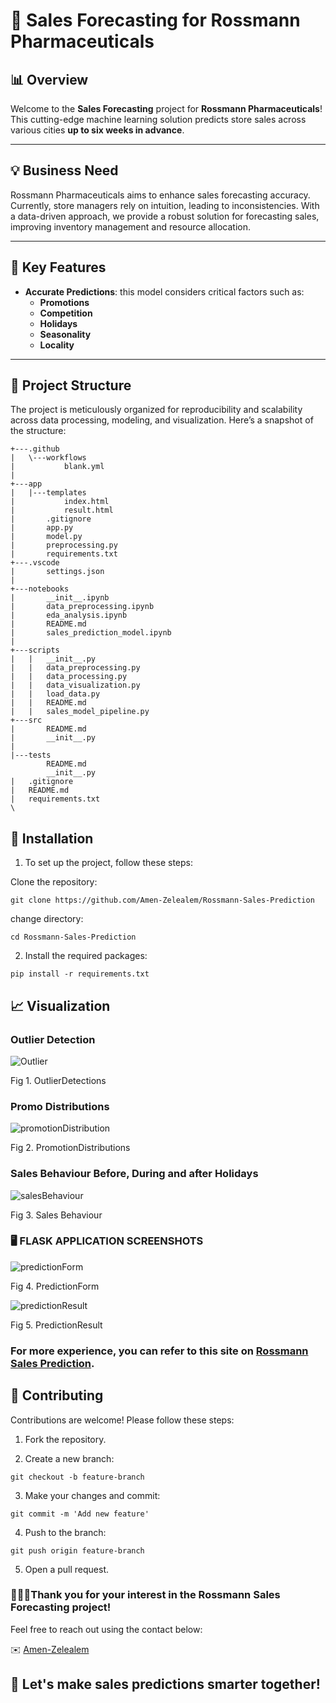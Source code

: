 # 🌟 **Sales Forecasting for Rossmann Pharmaceuticals**

## 📊 **Overview**
Welcome to the **Sales Forecasting** project for **Rossmann Pharmaceuticals**! This cutting-edge machine learning solution predicts store sales across various cities **up to six weeks in advance**. 

---

## 💡 **Business Need**
Rossmann Pharmaceuticals aims to enhance sales forecasting accuracy. Currently, store managers rely on intuition, leading to inconsistencies. With a data-driven approach, we provide a robust solution for forecasting sales, improving inventory management and resource allocation.

---

## 🔑 **Key Features**
- **Accurate Predictions**: this model considers critical factors such as:
  - **Promotions**
  - **Competition**
  - **Holidays**
  - **Seasonality**
  - **Locality**

---

## 📂 **Project Structure**
The project is meticulously organized for reproducibility and scalability across data processing, modeling, and visualization. Here’s a snapshot of the structure:

```
+---.github
|   \---workflows
|           blank.yml
| 
+---app
|   |---templates
|           index.html
|           result.html
|       .gitignore
|       app.py
|       model.py
|       preprocessing.py
|       requirements.txt 
+---.vscode
|       settings.json
|       
+---notebooks
|       __init__.ipynb
|       data_preprocessing.ipynb
|       eda_analysis.ipynb
|       README.md
|       sales_prediction_model.ipynb
|                         
+---scripts
|   |   __init__.py
|   |   data_preprocessing.py
|   |   data_processing.py
|   |   data_visualization.py
|   |   load_data.py
|   |   README.md
|   |   sales_model_pipeline.py  
+---src
|       README.md
|       __init__.py
|       
|---tests
        README.md
        __init__.py
|   .gitignore
|   README.md
|   requirements.txt
\  
```
## 🚀 **Installation**

1. To set up the project, follow these steps:

Clone the repository:

```
git clone https://github.com/Amen-Zelealem/Rossmann-Sales-Prediction

```
change directory:

```
cd Rossmann-Sales-Prediction
```

2. Install the required packages:

```
pip install -r requirements.txt
```

## 📈 **Visualization**

### **Outlier Detection**

![Outlier](/screenshots/outlier.png)

Fig 1. OutlierDetections

### **Promo Distributions**

![promotionDistribution](/screenshots/promoDistribution.png)

Fig 2. PromotionDistributions

### **Sales Behaviour Before, During and after Holidays**

![salesBehaviour](/screenshots/salesBehaviour.png)

Fig 3. Sales Behaviour 

###  🖥️ **FLASK APPLICATION SCREENSHOTS**

![predictionForm](/screenshots/predictionForm.png)

Fig 4. PredictionForm

![predictionResult](/screenshots/predictionResult.png)

Fig 5. PredictionResult

### For more experience, you can refer to this site on [Rossmann Sales Prediction](https://flaskdeployment-83p9.onrender.com/).

## 🤝 Contributing

Contributions are welcome! Please follow these steps:

1. Fork the repository.
   
2. Create a new branch: 
   
```
git checkout -b feature-branch 
```  

3. Make your changes and commit: 

```
git commit -m 'Add new feature' 
```
  
4. Push to the branch:
 
```
git push origin feature-branch
```

5. Open a pull request.
   
### 👨🏼‍💻Thank you for your interest in the **Rossmann Sales Forecasting project**! 

Feel free to reach out using the contact below:

✉️ [Amen-Zelealem](mailto:amenzelealem@gmail.com)

## **🌟 Let's make sales predictions smarter together!**


